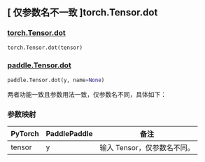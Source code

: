 ## [ 仅参数名不一致 ]torch.Tensor.dot

### [torch.Tensor.dot](https://pytorch.org/docs/stable/generated/torch.Tensor.dot.html?highlight=dot#torch.Tensor.dot)

```python
torch.Tensor.dot(tensor)
```

### [paddle.Tensor.dot](https://www.paddlepaddle.org.cn/documentation/docs/zh/develop/api/paddle/Tensor_cn.html#dot-y-name-none)

```python
paddle.Tensor.dot(y, name=None)
```

两者功能一致且参数用法一致，仅参数名不同，具体如下：

### 参数映射

| PyTorch | PaddlePaddle | 备注                        |
| ------- | ------------ | --------------------------- |
| tensor   | y            | 输入 Tensor，仅参数名不同。 |

